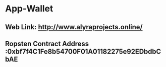 # App-Wallet

## Web Link: http://www.alyraprojects.online/

## Ropsten Contract Address :0xbf7f4C1Fe8b54700F01A01182275e92EDbdbCbAE
